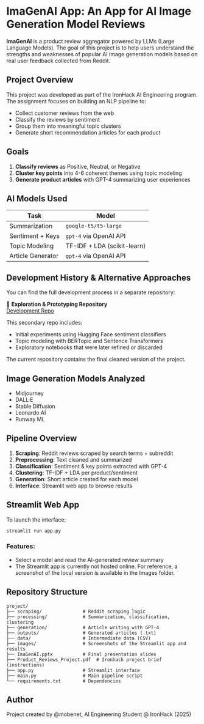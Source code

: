 # ImaGenAI App: An App for AI Image Generation Model Reviews

**ImaGenAI** is a product review aggregator powered by LLMs (Large Language Models). The goal of this project is to help users understand the strengths and weaknesses of popular AI image generation models based on real user feedback collected from Reddit.

## Project Overview

This project was developed as part of the IronHack AI Engineering program. The assignment focuses on building an NLP pipeline to:

* Collect customer reviews from the web
* Classify the reviews by sentiment
* Group them into meaningful topic clusters
* Generate short recommendation articles for each product

## Goals

1. **Classify reviews** as Positive, Neutral, or Negative
2. **Cluster key points** into 4-6 coherent themes using topic modeling
3. **Generate product articles** with GPT-4 summarizing user experiences

## AI Models Used

| Task             | Model                       |
| ---------------- | --------------------------- |
| Summarization    | `google-t5/t5-large`        |
| Sentiment + Keys | `gpt-4` via OpenAI API      |
| Topic Modeling   | TF-IDF + LDA (scikit-learn) |
| Article Generator| `gpt-4` via OpenAI API      |


## Development History & Alternative Approaches

You can find the full development process in a separate repository:

🔗 **Exploration & Prototyping Repository**  
[Development Repo](https://github.com/mobenet/ai-image-model-reviews)

This secondary repo includes:

- Initial experiments using Hugging Face sentiment classifiers
- Topic modeling with BERTopic and Sentence Transformers
- Exploratory notebooks that were later refined or discarded

The current repository contains the final cleaned version of the project.


## Image Generation Models Analyzed

* Midjourney
* DALL·E
* Stable Diffusion
* Leonardo AI
* Runway ML

## Pipeline Overview

1. **Scraping**: Reddit reviews scraped by search terms + subreddit
2. **Preprocessing**: Text cleaned and summarized
3. **Classification**: Sentiment & key points extracted with GPT-4
4. **Clustering**: TF-IDF + LDA per product/sentiment
5. **Generation**: Short article created for each model
6. **Interface**: Streamlit web app to browse results

## Streamlit Web App

To launch the interface:

```bash
streamlit run app.py
```

### Features:

* Select a model and read the AI-generated review summary
* The Streamlit app is currently not hosted online. For reference, a screenshot of the local version is available in the Images folder.

## Repository Structure

```
project/
├── scraping/               # Reddit scraping logic
├── processing/             # Summarization, classification, clustering
├── generation/             # Article writing with GPT-4
├── outputs/                # Generated articles (.txt)
├── data/                   # Intermediate data (CSV)
├── images/                 # Screenshots of the Streamlit app and results
├── ImaGenAI.pptx           # Final presentation slides
├── Product_Reviews_Project.pdf  # Ironhack project brief (instructions)
├── app.py                  # Streamlit interface
├── main.py                 # Main pipeline script
└── requirements.txt        # Dependencies
```


## Author

Project created by @mobenet, AI Engineering Student @ IronHack (2025)


